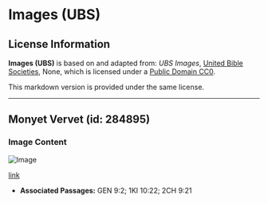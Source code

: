 # Images (UBS)

## License Information

**Images (UBS)** is based on and adapted from: _UBS Images_, [United Bible Societies](https://unitedbiblesocieties.org/), None, which is licensed under a [Public Domain CC0](https://creativecommons.org/public-domain/cc0/).

This markdown version is provided under the same license.



--------------------------------

## Monyet Vervet (id: 284895)

### Image Content

![Image](https://cdn.aquifer.bible/aquifer-content/resources/Media/WEB-0889_vervet_monkeys.jpg)

[link](https://cdn.aquifer.bible/aquifer-content/resources/Media/WEB-0889_vervet_monkeys.jpg)

* **Associated Passages:** GEN 9:2; 1KI 10:22; 2CH 9:21

